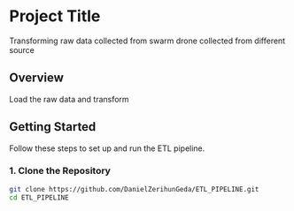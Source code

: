 # Project Title

Transforming raw data collected from swarm drone collected from different source

## Overview

Load the raw data and transform

## Getting Started

Follow these steps to set up and run the ETL pipeline.


### 1. Clone the Repository

```bash
git clone https://github.com/DanielZerihunGeda/ETL_PIPELINE.git
cd ETL_PIPELINE
